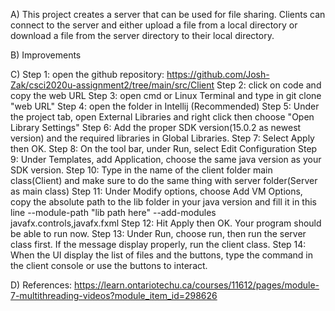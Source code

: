 A) This project creates a server that can be used for file sharing.
Clients can connect to the server and either upload a file from a local
directory or download a file from the server directory to their local
directory.

B) Improvements

C)  Step 1: open the github repository: https://github.com/Josh-Zak/csci2020u-assignment2/tree/main/src/Client
Step 2: click on code and copy the web URL
Step 3: open cmd or Linux Terminal and type in git clone "web URL"
Step 4: open the folder in Intellij (Recommended)
Step 5: Under the project tab, open External Libraries and right click then choose "Open Library Settings"
Step 6: Add the proper SDK version(15.0.2 as newest version) and the required libraries in Global Libraries.
Step 7: Select Apply then OK.
Step 8: On the tool bar, under Run, select Edit Configuration
Step 9: Under Templates, add Application, choose the same java version as your SDK version.
Step 10: Type in the name of the client folder main class(Client) and make sure to do the same thing with server folder(Server as main class)
Step 11: Under Modify options, choose Add VM Options, copy the absolute path to the lib folder in your java version
and fill it in this line --module-path "lib path here" --add-modules javafx.controls,javafx.fxml
Step 12: Hit Apply then OK.
Your program should be able to run now.
Step 13: Under Run, choose run, then run the server class first. If the message display properly, run the client class.
Step 14: When the UI display the list of files and the buttons, type the command in the client console or use the buttons to interact.

D) References:
https://learn.ontariotechu.ca/courses/11612/pages/module-7-multithreading-videos?module_item_id=298626